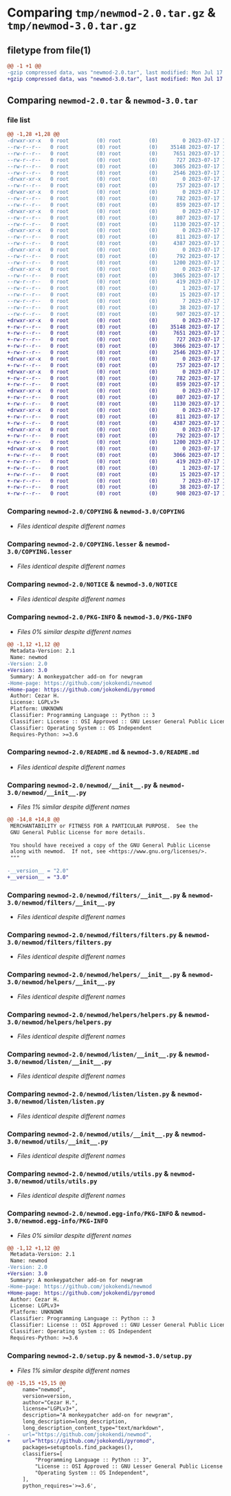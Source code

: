 # Comparing `tmp/newmod-2.0.tar.gz` & `tmp/newmod-3.0.tar.gz`

## filetype from file(1)

```diff
@@ -1 +1 @@
-gzip compressed data, was "newmod-2.0.tar", last modified: Mon Jul 17 16:08:10 2023, max compression
+gzip compressed data, was "newmod-3.0.tar", last modified: Mon Jul 17 16:13:44 2023, max compression
```

## Comparing `newmod-2.0.tar` & `newmod-3.0.tar`

### file list

```diff
@@ -1,28 +1,28 @@
-drwxr-xr-x   0 root         (0) root         (0)        0 2023-07-17 16:08:10.611559 newmod-2.0/
--rw-r--r--   0 root         (0) root         (0)    35148 2023-07-17 16:07:46.000000 newmod-2.0/COPYING
--rw-r--r--   0 root         (0) root         (0)     7651 2023-07-17 16:07:46.000000 newmod-2.0/COPYING.lesser
--rw-r--r--   0 root         (0) root         (0)      727 2023-07-17 16:07:46.000000 newmod-2.0/NOTICE
--rw-r--r--   0 root         (0) root         (0)     3065 2023-07-17 16:08:10.611559 newmod-2.0/PKG-INFO
--rw-r--r--   0 root         (0) root         (0)     2546 2023-07-17 16:07:46.000000 newmod-2.0/README.md
-drwxr-xr-x   0 root         (0) root         (0)        0 2023-07-17 16:08:10.607559 newmod-2.0/newmod/
--rw-r--r--   0 root         (0) root         (0)      757 2023-07-17 16:07:46.000000 newmod-2.0/newmod/__init__.py
-drwxr-xr-x   0 root         (0) root         (0)        0 2023-07-17 16:08:10.607559 newmod-2.0/newmod/filters/
--rw-r--r--   0 root         (0) root         (0)      782 2023-07-17 16:07:46.000000 newmod-2.0/newmod/filters/__init__.py
--rw-r--r--   0 root         (0) root         (0)      859 2023-07-17 16:07:46.000000 newmod-2.0/newmod/filters/filters.py
-drwxr-xr-x   0 root         (0) root         (0)        0 2023-07-17 16:08:10.607559 newmod-2.0/newmod/helpers/
--rw-r--r--   0 root         (0) root         (0)      807 2023-07-17 16:07:46.000000 newmod-2.0/newmod/helpers/__init__.py
--rw-r--r--   0 root         (0) root         (0)     1130 2023-07-17 16:07:46.000000 newmod-2.0/newmod/helpers/helpers.py
-drwxr-xr-x   0 root         (0) root         (0)        0 2023-07-17 16:08:10.607559 newmod-2.0/newmod/listen/
--rw-r--r--   0 root         (0) root         (0)      811 2023-07-17 16:07:46.000000 newmod-2.0/newmod/listen/__init__.py
--rw-r--r--   0 root         (0) root         (0)     4387 2023-07-17 16:07:46.000000 newmod-2.0/newmod/listen/listen.py
-drwxr-xr-x   0 root         (0) root         (0)        0 2023-07-17 16:08:10.607559 newmod-2.0/newmod/utils/
--rw-r--r--   0 root         (0) root         (0)      792 2023-07-17 16:07:46.000000 newmod-2.0/newmod/utils/__init__.py
--rw-r--r--   0 root         (0) root         (0)     1200 2023-07-17 16:07:46.000000 newmod-2.0/newmod/utils/utils.py
-drwxr-xr-x   0 root         (0) root         (0)        0 2023-07-17 16:08:10.607559 newmod-2.0/newmod.egg-info/
--rw-r--r--   0 root         (0) root         (0)     3065 2023-07-17 16:08:10.000000 newmod-2.0/newmod.egg-info/PKG-INFO
--rw-r--r--   0 root         (0) root         (0)      419 2023-07-17 16:08:10.000000 newmod-2.0/newmod.egg-info/SOURCES.txt
--rw-r--r--   0 root         (0) root         (0)        1 2023-07-17 16:08:10.000000 newmod-2.0/newmod.egg-info/dependency_links.txt
--rw-r--r--   0 root         (0) root         (0)       15 2023-07-17 16:08:10.000000 newmod-2.0/newmod.egg-info/requires.txt
--rw-r--r--   0 root         (0) root         (0)        7 2023-07-17 16:08:10.000000 newmod-2.0/newmod.egg-info/top_level.txt
--rw-r--r--   0 root         (0) root         (0)       38 2023-07-17 16:08:10.611559 newmod-2.0/setup.cfg
--rw-r--r--   0 root         (0) root         (0)      907 2023-07-17 16:07:46.000000 newmod-2.0/setup.py
+drwxr-xr-x   0 root         (0) root         (0)        0 2023-07-17 16:13:44.865126 newmod-3.0/
+-rw-r--r--   0 root         (0) root         (0)    35148 2023-07-17 16:13:17.000000 newmod-3.0/COPYING
+-rw-r--r--   0 root         (0) root         (0)     7651 2023-07-17 16:13:17.000000 newmod-3.0/COPYING.lesser
+-rw-r--r--   0 root         (0) root         (0)      727 2023-07-17 16:13:17.000000 newmod-3.0/NOTICE
+-rw-r--r--   0 root         (0) root         (0)     3066 2023-07-17 16:13:44.865126 newmod-3.0/PKG-INFO
+-rw-r--r--   0 root         (0) root         (0)     2546 2023-07-17 16:13:17.000000 newmod-3.0/README.md
+drwxr-xr-x   0 root         (0) root         (0)        0 2023-07-17 16:13:44.861126 newmod-3.0/newmod/
+-rw-r--r--   0 root         (0) root         (0)      757 2023-07-17 16:13:17.000000 newmod-3.0/newmod/__init__.py
+drwxr-xr-x   0 root         (0) root         (0)        0 2023-07-17 16:13:44.865126 newmod-3.0/newmod/filters/
+-rw-r--r--   0 root         (0) root         (0)      782 2023-07-17 16:13:17.000000 newmod-3.0/newmod/filters/__init__.py
+-rw-r--r--   0 root         (0) root         (0)      859 2023-07-17 16:13:17.000000 newmod-3.0/newmod/filters/filters.py
+drwxr-xr-x   0 root         (0) root         (0)        0 2023-07-17 16:13:44.865126 newmod-3.0/newmod/helpers/
+-rw-r--r--   0 root         (0) root         (0)      807 2023-07-17 16:13:17.000000 newmod-3.0/newmod/helpers/__init__.py
+-rw-r--r--   0 root         (0) root         (0)     1130 2023-07-17 16:13:17.000000 newmod-3.0/newmod/helpers/helpers.py
+drwxr-xr-x   0 root         (0) root         (0)        0 2023-07-17 16:13:44.865126 newmod-3.0/newmod/listen/
+-rw-r--r--   0 root         (0) root         (0)      811 2023-07-17 16:13:17.000000 newmod-3.0/newmod/listen/__init__.py
+-rw-r--r--   0 root         (0) root         (0)     4387 2023-07-17 16:13:17.000000 newmod-3.0/newmod/listen/listen.py
+drwxr-xr-x   0 root         (0) root         (0)        0 2023-07-17 16:13:44.865126 newmod-3.0/newmod/utils/
+-rw-r--r--   0 root         (0) root         (0)      792 2023-07-17 16:13:17.000000 newmod-3.0/newmod/utils/__init__.py
+-rw-r--r--   0 root         (0) root         (0)     1200 2023-07-17 16:13:17.000000 newmod-3.0/newmod/utils/utils.py
+drwxr-xr-x   0 root         (0) root         (0)        0 2023-07-17 16:13:44.865126 newmod-3.0/newmod.egg-info/
+-rw-r--r--   0 root         (0) root         (0)     3066 2023-07-17 16:13:44.000000 newmod-3.0/newmod.egg-info/PKG-INFO
+-rw-r--r--   0 root         (0) root         (0)      419 2023-07-17 16:13:44.000000 newmod-3.0/newmod.egg-info/SOURCES.txt
+-rw-r--r--   0 root         (0) root         (0)        1 2023-07-17 16:13:44.000000 newmod-3.0/newmod.egg-info/dependency_links.txt
+-rw-r--r--   0 root         (0) root         (0)       15 2023-07-17 16:13:44.000000 newmod-3.0/newmod.egg-info/requires.txt
+-rw-r--r--   0 root         (0) root         (0)        7 2023-07-17 16:13:44.000000 newmod-3.0/newmod.egg-info/top_level.txt
+-rw-r--r--   0 root         (0) root         (0)       38 2023-07-17 16:13:44.865126 newmod-3.0/setup.cfg
+-rw-r--r--   0 root         (0) root         (0)      908 2023-07-17 16:13:17.000000 newmod-3.0/setup.py
```

### Comparing `newmod-2.0/COPYING` & `newmod-3.0/COPYING`

 * *Files identical despite different names*

### Comparing `newmod-2.0/COPYING.lesser` & `newmod-3.0/COPYING.lesser`

 * *Files identical despite different names*

### Comparing `newmod-2.0/NOTICE` & `newmod-3.0/NOTICE`

 * *Files identical despite different names*

### Comparing `newmod-2.0/PKG-INFO` & `newmod-3.0/PKG-INFO`

 * *Files 0% similar despite different names*

```diff
@@ -1,12 +1,12 @@
 Metadata-Version: 2.1
 Name: newmod
-Version: 2.0
+Version: 3.0
 Summary: A monkeypatcher add-on for newgram
-Home-page: https://github.com/jokokendi/newmod
+Home-page: https://github.com/jokokendi/pyromod
 Author: Cezar H.
 License: LGPLv3+
 Platform: UNKNOWN
 Classifier: Programming Language :: Python :: 3
 Classifier: License :: OSI Approved :: GNU Lesser General Public License v3 or later (LGPLv3+)
 Classifier: Operating System :: OS Independent
 Requires-Python: >=3.6
```

### Comparing `newmod-2.0/README.md` & `newmod-3.0/README.md`

 * *Files identical despite different names*

### Comparing `newmod-2.0/newmod/__init__.py` & `newmod-3.0/newmod/__init__.py`

 * *Files 1% similar despite different names*

```diff
@@ -14,8 +14,8 @@
 MERCHANTABILITY or FITNESS FOR A PARTICULAR PURPOSE.  See the
 GNU General Public License for more details.
 
 You should have received a copy of the GNU General Public License
 along with newmod.  If not, see <https://www.gnu.org/licenses/>.
 """
 
-__version__ = "2.0"
+__version__ = "3.0"
```

### Comparing `newmod-2.0/newmod/filters/__init__.py` & `newmod-3.0/newmod/filters/__init__.py`

 * *Files identical despite different names*

### Comparing `newmod-2.0/newmod/filters/filters.py` & `newmod-3.0/newmod/filters/filters.py`

 * *Files identical despite different names*

### Comparing `newmod-2.0/newmod/helpers/__init__.py` & `newmod-3.0/newmod/helpers/__init__.py`

 * *Files identical despite different names*

### Comparing `newmod-2.0/newmod/helpers/helpers.py` & `newmod-3.0/newmod/helpers/helpers.py`

 * *Files identical despite different names*

### Comparing `newmod-2.0/newmod/listen/__init__.py` & `newmod-3.0/newmod/listen/__init__.py`

 * *Files identical despite different names*

### Comparing `newmod-2.0/newmod/listen/listen.py` & `newmod-3.0/newmod/listen/listen.py`

 * *Files identical despite different names*

### Comparing `newmod-2.0/newmod/utils/__init__.py` & `newmod-3.0/newmod/utils/__init__.py`

 * *Files identical despite different names*

### Comparing `newmod-2.0/newmod/utils/utils.py` & `newmod-3.0/newmod/utils/utils.py`

 * *Files identical despite different names*

### Comparing `newmod-2.0/newmod.egg-info/PKG-INFO` & `newmod-3.0/newmod.egg-info/PKG-INFO`

 * *Files 0% similar despite different names*

```diff
@@ -1,12 +1,12 @@
 Metadata-Version: 2.1
 Name: newmod
-Version: 2.0
+Version: 3.0
 Summary: A monkeypatcher add-on for newgram
-Home-page: https://github.com/jokokendi/newmod
+Home-page: https://github.com/jokokendi/pyromod
 Author: Cezar H.
 License: LGPLv3+
 Platform: UNKNOWN
 Classifier: Programming Language :: Python :: 3
 Classifier: License :: OSI Approved :: GNU Lesser General Public License v3 or later (LGPLv3+)
 Classifier: Operating System :: OS Independent
 Requires-Python: >=3.6
```

### Comparing `newmod-2.0/setup.py` & `newmod-3.0/setup.py`

 * *Files 1% similar despite different names*

```diff
@@ -15,15 +15,15 @@
     name="newmod",
     version=version,
     author="Cezar H.",
     license="LGPLv3+",
     description="A monkeypatcher add-on for newgram",
     long_description=long_description,
     long_description_content_type="text/markdown",
-    url="https://github.com/jokokendi/newmod",
+    url="https://github.com/jokokendi/pyromod",
     packages=setuptools.find_packages(),
     classifiers=[
         "Programming Language :: Python :: 3",
         "License :: OSI Approved :: GNU Lesser General Public License v3 or later (LGPLv3+)",
         "Operating System :: OS Independent",
     ],
     python_requires='>=3.6',
```

